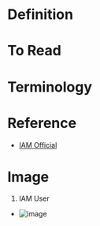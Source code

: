 # Definition

# To Read

# Terminology

# Reference
* [IAM Official](https://aws.amazon.com/iam/)

# Image
1. IAM User
* ![image](https://user-images.githubusercontent.com/7721150/154327491-636d5373-88ef-4015-825e-f0baf7f831bc.png)

